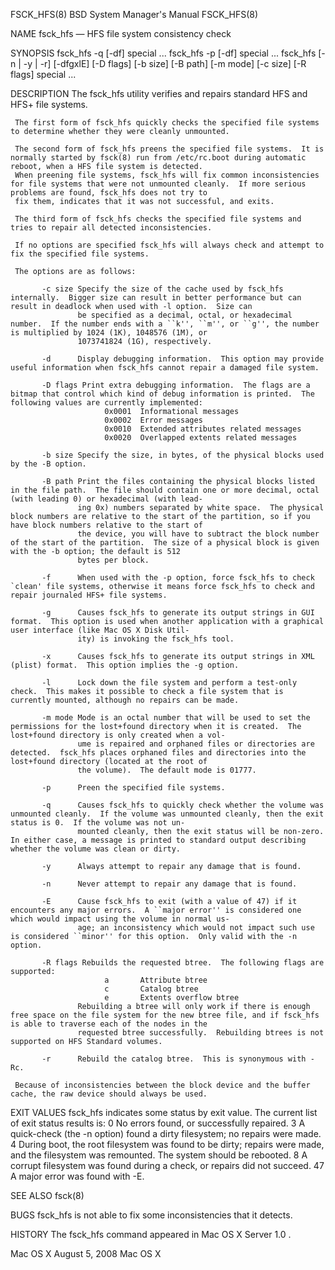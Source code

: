 FSCK_HFS(8)                                                                     BSD System Manager's Manual                                                                    FSCK_HFS(8)

NAME
     fsck_hfs — HFS file system consistency check

SYNOPSIS
     fsck_hfs -q [-df] special ...
     fsck_hfs -p [-df] special ...
     fsck_hfs [-n | -y | -r] [-dfgxlE] [-D flags] [-b size] [-B path] [-m mode] [-c size] [-R flags] special ...

DESCRIPTION
     The fsck_hfs utility verifies and repairs standard HFS and HFS+ file systems.

     The first form of fsck_hfs quickly checks the specified file systems to determine whether they were cleanly unmounted.

     The second form of fsck_hfs preens the specified file systems.  It is normally started by fsck(8) run from /etc/rc.boot during automatic reboot, when a HFS file system is detected.
     When preening file systems, fsck_hfs will fix common inconsistencies for file systems that were not unmounted cleanly.  If more serious problems are found, fsck_hfs does not try to
     fix them, indicates that it was not successful, and exits.

     The third form of fsck_hfs checks the specified file systems and tries to repair all detected inconsistencies.

     If no options are specified fsck_hfs will always check and attempt to fix the specified file systems.

     The options are as follows:

           -c size Specify the size of the cache used by fsck_hfs internally.  Bigger size can result in better performance but can result in deadlock when used with -l option.  Size can
                   be specified as a decimal, octal, or hexadecimal number.  If the number ends with a ``k'', ``m'', or ``g'', the number is multiplied by 1024 (1K), 1048576 (1M), or
                   1073741824 (1G), respectively.

           -d      Display debugging information.  This option may provide useful information when fsck_hfs cannot repair a damaged file system.

           -D flags Print extra debugging information.  The flags are a bitmap that control which kind of debug information is printed.  The following values are currently implemented:
                         0x0001  Informational messages
                         0x0002  Error messages
                         0x0010  Extended attributes related messages
                         0x0020  Overlapped extents related messages

           -b size Specify the size, in bytes, of the physical blocks used by the -B option.

           -B path Print the files containing the physical blocks listed in the file path.  The file should contain one or more decimal, octal (with leading 0) or hexadecimal (with lead‐
                   ing 0x) numbers separated by white space.  The physical block numbers are relative to the start of the partition, so if you have block numbers relative to the start of
                   the device, you will have to subtract the block number of the start of the partition.  The size of a physical block is given with the -b option; the default is 512
                   bytes per block.

           -f      When used with the -p option, force fsck_hfs to check `clean' file systems, otherwise it means force fsck_hfs to check and repair journaled HFS+ file systems.

           -g      Causes fsck_hfs to generate its output strings in GUI format.  This option is used when another application with a graphical user interface (like Mac OS X Disk Util‐
                   ity) is invoking the fsck_hfs tool.

           -x      Causes fsck_hfs to generate its output strings in XML (plist) format.  This option implies the -g option.

           -l      Lock down the file system and perform a test-only check.  This makes it possible to check a file system that is currently mounted, although no repairs can be made.

           -m mode Mode is an octal number that will be used to set the permissions for the lost+found directory when it is created.  The lost+found directory is only created when a vol‐
                   ume is repaired and orphaned files or directories are detected.  fsck_hfs places orphaned files and directories into the lost+found directory (located at the root of
                   the volume).  The default mode is 01777.

           -p      Preen the specified file systems.

           -q      Causes fsck_hfs to quickly check whether the volume was unmounted cleanly.  If the volume was unmounted cleanly, then the exit status is 0.  If the volume was not un‐
                   mounted cleanly, then the exit status will be non-zero.  In either case, a message is printed to standard output describing whether the volume was clean or dirty.

           -y      Always attempt to repair any damage that is found.

           -n      Never attempt to repair any damage that is found.

           -E      Cause fsck_hfs to exit (with a value of 47) if it encounters any major errors.  A ``major error'' is considered one which would impact using the volume in normal us‐
                   age; an inconsistency which would not impact such use is considered ``minor'' for this option.  Only valid with the -n option.

           -R flags Rebuilds the requested btree.  The following flags are supported:
                         a       Attribute btree
                         c       Catalog btree
                         e       Extents overflow btree
                   Rebuilding a btree will only work if there is enough free space on the file system for the new btree file, and if fsck_hfs is able to traverse each of the nodes in the
                   requested btree successfully.  Rebuilding btrees is not supported on HFS Standard volumes.

           -r      Rebuild the catalog btree.  This is synonymous with -Rc.

     Because of inconsistencies between the block device and the buffer cache, the raw device should always be used.

EXIT VALUES
     fsck_hfs indicates some status by exit value.  The current list of exit status results is:
           0       No errors found, or successfully repaired.
           3       A quick-check (the -n option) found a dirty filesystem; no repairs were made.
           4       During boot, the root filesystem was found to be dirty; repairs were made, and the filesystem was remounted.  The system should be rebooted.
           8       A corrupt filesystem was found during a check, or repairs did not succeed.
           47      A major error was found with -E.

SEE ALSO
     fsck(8)

BUGS
     fsck_hfs is not able to fix some inconsistencies that it detects.

HISTORY
     The fsck_hfs command appeared in Mac OS X Server 1.0 .

Mac OS X                                                                              August 5, 2008                                                                              Mac OS X
